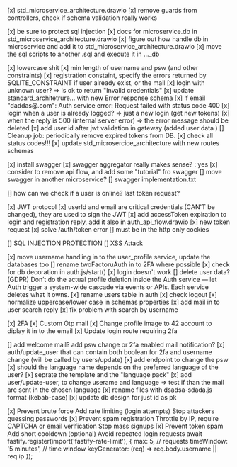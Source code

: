 [x] std_microservice_architecture.drawio
[x] remove guards from controllers, check if schema validation really works

[x] be sure to protect sql injection
[x] docs for microservice.db in std_microservice_architecture.drawio
[x] figure out how handle db in microservice and add it to std_microservice_architecture.drawio
[x] move the sql scripts to another .sql and execute it in ..._db 

[x] lowercase shit
[x] min length of username and psw (and other constraints)
[x] registration constaint, specify the errors returned by SQLITE_CONSTRAINT if user already exist, or the mail
[x] login with unknown user? => is ok to return "Invalid credentials"
[x] update standard_architetrure... with new Error response schema
[x] if email "daddas@.com": Auth service error: Request failed with status code 400
[x] login when a user is already logged? => just a new login (get new tokens)
[x] when the reply is 500 (internal server error) => the error message should be deleted
[x] add user id after jwt validation in gateway (added user data )
[] Cleanup job: periodically remove expired tokens from DB.
[x] check all status codes!!! 
[x] update std_microsercice_architecture with new routes schemas

[x] install swagger
[x] swagger aggregator really makes sense? : yes
[x] consider to remove api flow, and add some "tutorial" fro swagger
[] move swagger in another microservice?
[] swagger implementation.txt

[] how can we check if a user is online? last token request?

[x] JWT protocol
	[x] userId and email are critical credentials (CAN'T be changed), they are used to sign the JWT
	[x] add accessToken expiration to login and registration reply, add it also in auth_api_flow.drawio
	[x] new token request
	[x] solve /auth/token error
	[] must be in the http only cockies

[] SQL INJECTION PROTECTION
[] XSS Attack

[x] move username handling in to the user_profile service, update the databases too
[] rename twoFactoruAuth in to 2FA where possible
[x] check for db decoration in auth.js/start()
[x] login doesn't work
[] delete user data? (GDPR)
	Don’t do the actual profile deletion inside the Auth service —
	let Auth trigger a system-wide cascade via events or APIs.
	Each service deletes what it owns.
[x] rename users table in auth
[x] check logout
[x] normalize uppercase/lower case in schemas properties
[x] add mail in to user search reply
[x] fix problem with search by username

[x] 2FA
	[x] Custom Otp mail
	[x] Change profile image to 42 account to diplay it in to the email
	[x] Update login route requiring 2fa

[] add welcome mail? add psw change or 2fa enabled mail notification?
[x] auth/update_user that can contain both boolean for 2fa and username change (will be called by users/update)
[x] add endpoint to change the psw
[x] should the language name depends on the preferred language of the user?
	[x] seprate the template and the "language pack"
[x] add user/update-user, to change userame and language => test if than the mail are sent in the chosen language
[x] rename files with dsadsa-sdada.js format (kebab-case)
[x] update db design for just id as pk

[x] Prevent brute force	Add rate limiting (login attempts)	Stop attackers guessing passwords
[x] Prevent spam registration	Throttle by IP, require CAPTCHA or email verification	Stop mass signups
[x] Prevent token spam	Add short cooldown (optional)	Avoid repeated login requests
	await fastify.register(import('fastify-rate-limit'), {
	max: 5, // requests
	timeWindow: '5 minutes', // time window
	keyGenerator: (req) => req.body.username || req.ip
	});